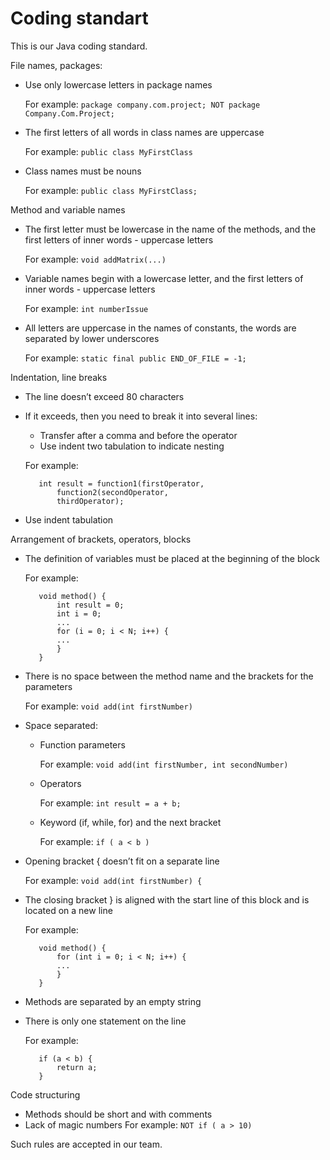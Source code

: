 # Coding standart

This is our Java coding standard.


File names, packages:
* Use only lowercase letters in package names

  For example: `package company.com.project; NOT package Company.Com.Project;`
* The first letters of all words in class names are uppercase

  For example: `public class MyFirstClass`
* Class names must be nouns

  For example: `public class MyFirstClass;`

Method and variable names
* The first letter must be lowercase in the name of the methods, and the first letters of inner words - uppercase letters

  For example: `void addMatrix(...)`
* Variable names begin with a lowercase letter, and the first letters of inner words - uppercase letters

  For example: `int numberIssue`
* All letters are uppercase in the names of constants, the words are separated by lower underscores

  For example: `static final public END_OF_FILE = -1;`

Indentation, line breaks
* The line doesn’t exceed 80 characters
* If it exceeds, then you need to break it into several lines:
  * Transfer after a comma and before the operator
  * Use indent two tabulation to indicate nesting
  
  For example: 
  ```
     int result = function1(firstOperator,
         function2(secondOperator,
         thirdOperator);
* Use indent tabulation

Arrangement of brackets, operators, blocks
* The definition of variables must be placed at the beginning of the block

  For example: 
  ```
     void method() {
         int result = 0;
         int i = 0;
         ...
         for (i = 0; i < N; i++) {
         ...
         }
     }
* There is no space between the method name and the brackets for the parameters

  For example: `void add(int firstNumber)`
* Space separated:
  * Function parameters
  
    For example: `void add(int firstNumber, int secondNumber)`
  * Operators
  
    For example: `int result = a + b;`
  * Keyword (if, while, for) and the next bracket
  
    For example: `if ( a < b )`
* Opening bracket { doesn’t fit on a separate line

  For example: `void add(int firstNumber) {`
* The closing bracket } is aligned with the start line of this block and is located on a new line

  For example: 
  ```
     void method() {
         for (int i = 0; i < N; i++) {
         ...
         }
     }
* Methods are separated by an empty string
* There is only one statement on the line

  For example: 
  ```
     if (a < b) {
         return a;
     }

Code structuring
* Methods should be short and with comments
* Lack of magic numbers
  For example: `NOT if ( a > 10)`

Such rules are accepted in our team.
